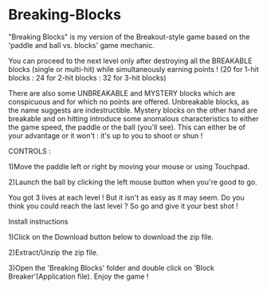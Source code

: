 # Breaking-Blocks

"Breaking Blocks" is my version of the Breakout-style game based on the 'paddle and ball vs. blocks' game mechanic.

You can proceed to the next level only after destroying all the BREAKABLE blocks (single or multi-hit) while simultaneously earning points ! (20 for 1-hit blocks  :  24 for 2-hit blocks  :  32 for 3-hit blocks)

There are also some UNBREAKABLE and MYSTERY blocks which are conspicuous and for which no points are offered. Unbreakable blocks, as the name suggests are indestructible. Mystery blocks on the other hand are breakable and on hitting introduce some anomalous characteristics to either the game speed, the paddle or the ball (you'll see). This can either be of your advantage or it won't : it's up to you to shoot or shun !



CONTROLS :

 1)Move the paddle left or right by moving your mouse or using Touchpad.

 2)Launch the ball by clicking the left mouse button when you're good to go.

You got 3 lives at each level !
But it isn't as easy as it may seem.
Do you think you could reach the last level ?
So go and give it your best shot !



Install instructions

1)Click on the Download button below to download the zip file.

2)Extract/Unzip  the zip file.

3)Open the 'Breaking Blocks' folder and double click on 'Block Breaker'(Application file). Enjoy the game !
